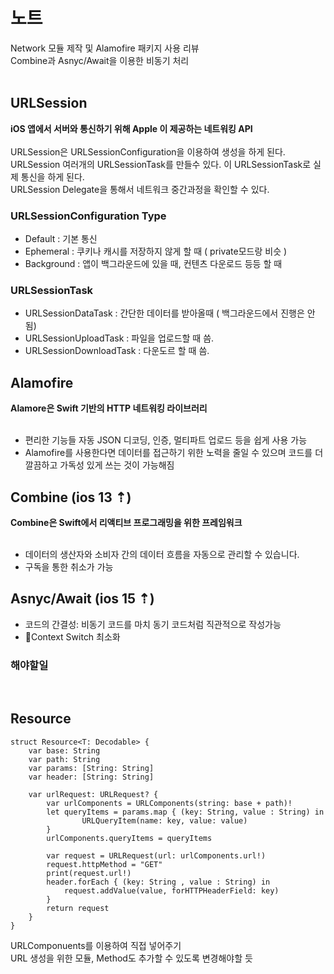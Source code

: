 # 노트

Network 모듈 제작 및 Alamofire 패키지 사용 리뷰 <br/>
Combine과 Asnyc/Await을 이용한 비동기 처리  <br/><br/>

## URLSession
**iOS 앱에서 서버와 통신하기 위해 Apple 이 제공하는 네트워킹 API** <br/><br/>
URLSession은 URLSessionConfiguration을 이용하여 생성을 하게 된다. <br/>
URLSession 여러개의 URLSessionTask를 만들수 있다. 이 URLSessionTask로 실제 통신을 하게 된다. <br/>
URLSession Delegate을 통해서 네트워크 중간과정을 확인할 수 있다.

### URLSessionConfiguration Type

* Default : 기본 통신
* Ephemeral : 쿠키나 캐시를 저장하지 않게 할 때 ( private모드랑 비슷 )
* Background : 앱이 백그라운드에 있을 때, 컨텐츠 다운로드 등등 할 때

### URLSessionTask

* URLSessionDataTask : 간단한 데이터를 받아올때 ( 백그라운드에서 진행은 안됨)
* URLSessionUploadTask : 파일을 업로드할 때 씀.
* URLSessionDownloadTask : 다운도르 할 때 씀.


## Alamofire
**Alamore은 Swift 기반의 HTTP 네트워킹 라이브러리** <br/><br/>
* 편리한 기능들 자동 JSON 디코딩, 인증, 멀티파트 업로드 등을 쉽게 사용 가능 
* Alamofire를 사용한다면 데이터를 접근하기 위한 노력을 줄일 수 있으며 코드를 더 깔끔하고 가독성 있게 쓰는 것이 가능해짐 

## Combine (ios 13 ⇡)
**Combine은 Swift에서 리액티브 프로그래밍을 위한 프레임워크** <br/><br/>
* 데이터의 생산자와 소비자 간의 데이터 흐름을 자동으로 관리할 수 있습니다.
* 구독을 통한 취소가 가능
  
## Asnyc/Await (ios 15 ⇡)

* 코드의 간결성: 비동기 코드를 마치 동기 코드처럼 직관적으로 작성가능
* Context Switch 최소화

### 해야할일

<br/>

## Resource
~~~
struct Resource<T: Decodable> {
    var base: String
    var path: String
    var params: [String: String]
    var header: [String: String]
    
    var urlRequest: URLRequest? {
        var urlComponents = URLComponents(string: base + path)!
        let queryItems = params.map { (key: String, value : String) in
                URLQueryItem(name: key, value: value)
        }
        urlComponents.queryItems = queryItems
        
        var request = URLRequest(url: urlComponents.url!)
        request.httpMethod = "GET"
        print(request.url!)
        header.forEach { (key: String , value : String) in
            request.addValue(value, forHTTPHeaderField: key)
        }
        return request
    }
}
~~~
URLComponuents를 이용하여 직접 넣어주기 <br/>
URL 생성을 위한 모듈, Method도 추가할 수 있도록 변경해야할 듯 <br/>
